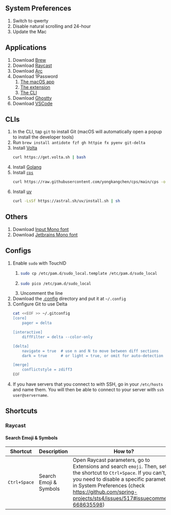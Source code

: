 ## System Preferences

1. Switch to qwerty
2. Disable natural scrolling and 24-hour
3. Update the Mac

## Applications

1. Download [Brew](https://brew.sh/)
2. Download [Raycast](https://www.raycast.com/)
3. Download [Arc](https://arc.net/download)
4. Download 1Password
    1. [The macOS app](https://1password.com/fr/downloads/mac)
    2. [The extension](https://chromewebstore.google.com/detail/1password-%E2%80%93-gestionnaire/aeblfdkhhhdcdjpifhhbdiojplfjncoa)
    3. [The CLI](https://developer.1password.com/docs/cli/get-started/)
5. Download [Ghostty](https://ghostty.org/download)
6. Download [VSCode](https://code.visualstudio.com/download)

## CLIs

1. In the CLI, tap `git` to install Git (macOS will automatically open a popup to install the developer tools)
2. Run `brew install antidote fzf gh httpie fx pyenv git-delta`
3. Install [Volta](https://volta.sh/)
    ```bash
    curl https://get.volta.sh | bash
    ```
4. Install [Golang](https://go.dev/dl/)
5. Install [`cps`](https://github.com/yongkangchen/cps)
    ```bash
    curl https://raw.githubusercontent.com/yongkangchen/cps/main/cps -o cps && chmod +x cps && sudo mv cps /usr/local/bin
    ```
6. Install [uv](https://docs.astral.sh/uv/)
   ```bash
   curl -LsSf https://astral.sh/uv/install.sh | sh
   ```

## Others

1. Download [Input Mono font](https://input.djr.com/download/)
2. Download [Jetbrains Mono font](https://www.jetbrains.com/lp/mono/)

## Configs

1. Enable `sudo` with TouchID
    1. ```bash
       sudo cp /etc/pam.d/sudo_local.template /etc/pam.d/sudo_local
       ```
    2. ```bash
       sudo pico /etc/pam.d/sudo_local
       ```
    3. Uncomment the line
2. Download the [.config](https://download-directory.github.io/?url=https%3a%2f%2fgithub.com%2farthur-fontaine%2fconfig%2ftree%2fmain%2f.config) directory and put it at `~/.config`
3. Configure Git to use Delta
   ```bash
   cat <<EOF >> ~/.gitconfig
   [core]
       pager = delta
   
   [interactive]
       diffFilter = delta --color-only
   
   [delta]
       navigate = true  # use n and N to move between diff sections
       dark = true      # or light = true, or omit for auto-detection
   
   [merge]
       conflictstyle = zdiff3
   EOF
   ```
4. If you have servers that you connect to with SSH, go in your `/etc/hosts` and name them. You will then be able to connect to your server with `ssh user@servername`.

## Shortcuts

### Raycast

#### Search Emoji & Symbols

| Shortcut | Description | How to? |
| --- | --- | --- |
| `Ctrl+Space` | Search Emoji & Symbols | Open Raycast parameters, go to Extensions and search `emoji`. Then, set the shortcut to `Ctrl+Space`. If you can't, you need to disable a specific parameter in System Preferences (check https://github.com/spring-projects/sts4/issues/517#issuecomment-668635598) |
